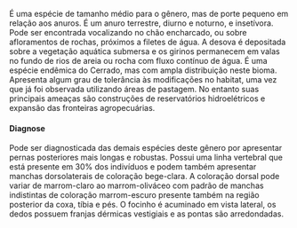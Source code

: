 ﻿É uma espécie de tamanho médio para o gênero, mas de porte pequeno em relação aos anuros. É um anuro terrestre, diurno e noturno, e insetívora. Pode ser encontrada vocalizando no chão encharcado, ou sobre afloramentos de rochas, próximos a filetes de água. A desova é depositada sobre a vegetação aquática submersa e os girinos permanecem em valas no fundo de rios de areia ou rocha com fluxo contínuo de água.
É uma espécie <glossario>endêmica</glossario> do Cerrado, mas com ampla distribuição neste bioma. Apresenta algum grau de tolerância às modificações no habitat, uma vez que já foi observada utilizando áreas de pastagem. No entanto suas principais ameaças são construções de reservatórios hidroelétricos e expansão das fronteiras agropecuárias.
#### Diagnose
Pode ser diagnosticada das demais espécies deste gênero por apresentar pernas posteriores mais longas e robustas. Possui uma linha vertebral que está presente em 30% dos indivíduos e podem também apresentar manchas dorsolaterais de coloração bege-clara. A coloração dorsal pode variar de marrom-claro ao marrom-oliváceo com padrão de manchas indistintas de coloração marrom-escuro presente também na região posterior da coxa, tíbia e pés. O focinho é acuminado em vista lateral, os dedos possuem franjas dérmicas vestigiais e as pontas são arredondadas.